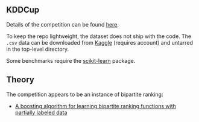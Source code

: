 KDDCup
------
Details of the competition can be found [here][1].

To keep the repo lightweight, the dataset does not ship with the code. The `.csv` data can be downloaded from [Kaggle][2] (requires account) and untarred in the top-level directory.

Some benchmarks require the [scikit-learn][3] package.

Theory
------
The competition appears to be an instance of bipartite ranking:

- [A boosting algorithm for learning bipartite ranking functions with partially labeled data][3]


[1]: https://www.kaggle.com/c/kdd-cup-2013-author-paper-identification-challenge
[2]: https://www.kaggle.com/c/kdd-cup-2013-author-paper-identification-challenge/data
[3]: http://scikit-learn.org/dev/
[4]: http://citeseerx.ist.psu.edu/viewdoc/download?doi=10.1.1.142.4696&rep=rep1&type=pdf